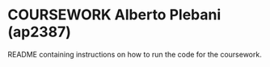 # COURSEWORK Alberto Plebani (ap2387)

README containing instructions on how to run the code for the coursework.